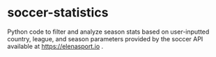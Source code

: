 # soccer-statistics
Python code to filter and analyze season stats based on user-inputted country, league, and season parameters provided by the soccer API available at https://elenasport.io .
